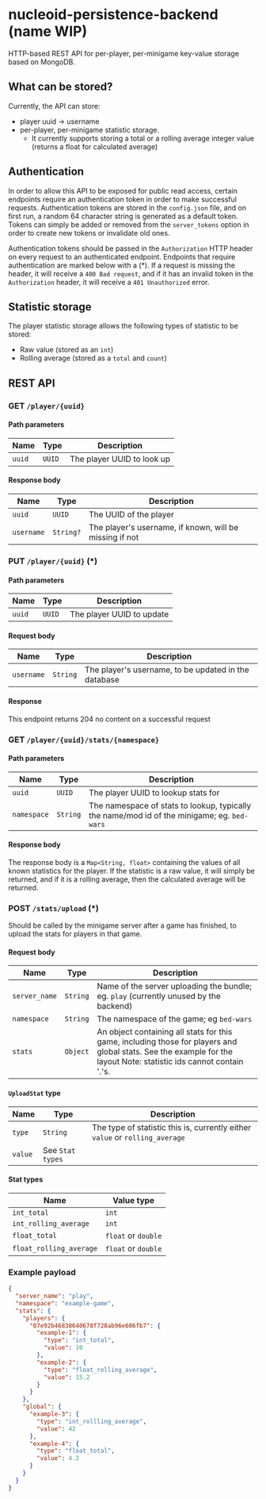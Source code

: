# nucleoid-persistence-backend (name WIP)
HTTP-based REST API for per-player, per-minigame key-value storage based on MongoDB.

## What can be stored?
Currently, the API can store:
- player uuid -> username 
- per-player, per-minigame statistic storage.
  - It currently supports storing a total or a rolling average integer value (returns a float for calculated average)

## Authentication
In order to allow this API to be exposed for public read access, certain endpoints require an authentication token in order to make successful requests.
Authentication tokens are stored in the `config.json` file, and on first run, a random 64 character string is generated as a default token. Tokens can simply be added or removed from the `server_tokens` option in order to create new tokens or invalidate old ones.

Authentication tokens should be passed in the `Authorization` HTTP header on every request to an authenticated endpoint. Endpoints that require authentication are marked below with a (*). If a request is missing the header, it will receive a `400 Bad request`, and if it has an invalid token in the `Authorization` header, it will receive a `401 Unauthorized` error.

## Statistic storage
The player statistic storage allows the following types of statistic to be stored:
- Raw value (stored as an `int`)
- Rolling average (stored as a `total` and `count`)

## REST API
### GET `/player/{uuid}`
#### Path parameters
| Name | Type | Description |
| --- | --- | --- |
| `uuid` | `UUID` | The player UUID to look up |

#### Response body
| Name | Type | Description |
| --- | --- | --- |
| `uuid` | `UUID` | The UUID of the player |
| `username` | `String?` | The player's username, if known, will be missing if not |

### PUT `/player/{uuid}` (*)
#### Path parameters
| Name | Type | Description |
| --- | --- | --- |
| `uuid` | `UUID` | The player UUID to update |

#### Request body
| Name | Type | Description |
| --- | --- | --- |
| `username` | `String` | The player's username, to be updated in the database

#### Response
This endpoint returns 204 no content on a successful request

### GET `/player/{uuid}/stats/{namespace}`
#### Path parameters
| Name | Type | Description |
| --- | --- | --- |
| `uuid` | `UUID` | The player UUID to lookup stats for |
| `namespace` | `String` | The namespace of stats to lookup, typically the name/mod id of the minigame; eg. `bed-wars` |

#### Response body
The response body is a `Map<String, float>` containing the values of all known statistics for the player. If the statistic is a raw value, it will simply be returned, and if it is a rolling average, then the calculated average will be returned.

### POST `/stats/upload` (*)
Should be called by the minigame server after a game has finished, to upload the stats for players in that game.

#### Request body
| Name | Type | Description |
| --- | --- | --- |
| `server_name` | `String` | Name of the server uploading the bundle; eg. `play` (currently unused by the backend) |
| `namespace` | `String` | The namespace of the game; eg `bed-wars` |
| `stats` | `Object` | An object containing all stats for this game, including those for players and global stats. See the example for the layout Note: statistic ids cannot contain '.'s. |

#### `UploadStat` type
| Name | Type | Description |
| --- | --- | --- |
| `type` | `String` | The type of statistic this is, currently either `value` or `rolling_average` |
| `value` | See `Stat types` |

#### Stat types
| Name | Value type |
| --- | --- |
| `int_total` | `int` |
| `int_rolling_average` | `int` |
| `float_total` | `float` or `double` |
| `float_rolling_average` | `float` or `double` |

### Example payload
```json
{
  "server_name": "play",
  "namespace": "example-game",
  "stats": {
    "players": {
      "07e92b46838640678f728ab96e606fb7": {
        "example-1": {
          "type": "int_total",
          "value": 10
        },
        "example-2": {
          "type": "float_rolling_average",
          "value": 15.2
        }
      }
    },
    "global": {
      "example-3": {
        "type": "int_rollling_average",
        "value": 42
      },
      "example-4": {
        "type": "float_total",
        "value": 4.2
      }
    }
  }
}
```
